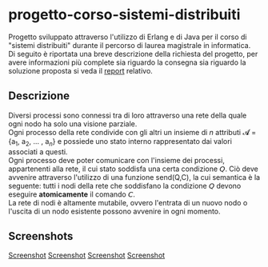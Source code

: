 # progetto-corso-sistemi-distribuiti
Progetto sviluppato attraverso l'utilizzo di Erlang e di Java per il corso di "sistemi distribuiti" durante il percorso di laurea magistrale in informatica.  
Di seguito è riportata una breve descrizione della richiesta del progetto, per avere informazioni più complete sia riguardo la consegna sia riguardo la soluzione proposta si veda il [report](report.pdf) relativo.


## Descrizione
Diversi processi sono connessi tra di loro attraverso una rete della quale ogni nodo ha solo una visione parziale.  
Ogni processo della rete condivide con gli altri un insieme di <i>n</i> attributi <html>&#120016;</html> = {a<sub>1</sub>, a<sub>2</sub>, ... , a<sub><i>n</i></sub>} e possiede uno stato interno rappresentato dai valori associati a questi.  
Ogni processo deve poter comunicare con l'insieme dei processi, appartenenti alla rete, il cui stato soddisfa una certa condizione <html>&#120344;</html>. Ciò deve avvenire attraverso l'utilizzo di una funzione send(Q,C), la cui semantica è la seguente: tutti i nodi della rete che soddisfano la condizione <html>&#120344;</html> devono eseguire <b>atomicamente</b> il comando <html>&#120330;</html>.  
La rete di nodi è altamente mutabile, ovvero l'entrata di un nuovo nodo o l'uscita di un nodo esistente possono avvenire in ogni momento.


## Screenshots
[Screenshot](images/screenshot_1)
[Screenshot](images/screenshot_2)
[Screenshot](images/screenshot_3)
[Screenshot](images/screenshot_4)